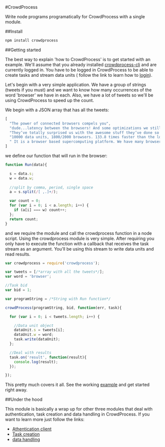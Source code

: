 #CrowdProcess 

Write node programs programatically for CrowdProcess with a single module.

##Install 

```javascript
npm install crowdprocess
```

##Getting started

The best way to explain 'how to CrowdProcess' is to get started with an example.
We'll assume that you already installed [crowdprocess-cli](https://github.com/CrowdProcess/crp-cli) and are currently logged in. 
You have to be logged in CrowdProcess to be able to create tasks and stream data units ( follow the link to learn how to [login](https://github.com/CrowdProcess/crp-cli#login)).

Let's begin with a very simple application. We have a group of strings (tweets if you must) and we want to 
know how many  occurrences of the word 'browser' we have in each. Also, we have a lot of tweets so we'll be using 
CrowdProcess to speed up the count. 

We begin with a JSON array that has all the tweets:

```javascript
[
  "The power of connected browsers compels you",
  "dude...latency between the browsers! And some optimizations we still need to do lol",
  "They’ve totally surprised us with the awesome stuff they’ve done so far!",
  "10000 data units, 1800/2000 browsers. 133.8 times faster than the local machine.",
  " It is a browser based supercomputing platform. We have many browsers"
]
```

we define our function that will run in the browser:

```javascript
function Run(data){

  s = data.s;
  w = data.w;
  
  //split by comma, period, single space
  a = s.split(/[ ,.]+/);

  var count = 0;
  for (var i = 0; i < a.length; i++) {
    if (a[i] === w) count++;
  };
  return count;
}
```


and we require the module and call the crowdprocess function in a node script. Using the crowdprocess module is very simple. After requiring you only have to execute the function with a callback 
that receives the task stream as an argument. You'll be using this stream to write data units and read results.

```javascript
var crowdprocess = require('crowdprocess');

var tweets = [/*array with all the tweets*/];
var word = 'browser';

//Task bid
var bid = 1;

var programString = /*String with Run function*/

crowdProcess(programString, bid, function(err, task){

  for (var i = 0; i < tweets.length; i++) {

    //Data unit object
    dataUnit.s = tweets[i];
    dataUnit.w = word;
    task.write(dataUnit);
  }; 

  //Deal with results
  task.on('result', function(result){
    console.log(result);
  });

});
```

This pretty much covers it all. See the working [example](https://github.com/CrowdProcess/crpEasyAsPie/blob/master/example/counter.js) and get started right away.

##Under the hood

This module is basically a wrap up for other three modules that deal with authentication, task creation and 
data handling in CrowdProcess. If you want to learn more just follow the links:
* [Athentication client](https://github.com/CrowdProcess/crp-auth-client)
* [Task creation](https://github.com/CrowdProcess/crp-task-client) 
* [data handling](https://github.com/CrowdProcess/crp-task-producer-client)